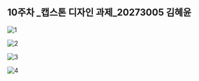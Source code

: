 ## 10주차 _캡스톤 디자인 과제_20273005 김혜윤

![1](https://user-images.githubusercontent.com/80835449/140635146-701ed064-5052-4b2f-8618-1980f7a6698b.png)


![2](https://user-images.githubusercontent.com/80835449/140635148-de39d100-1126-4a1e-aeed-c826aa29ec1c.png)


![3](https://user-images.githubusercontent.com/80835449/140635151-dd31a4fb-387a-455e-a0ac-8f952417b3a5.png)


![4](https://user-images.githubusercontent.com/80835449/140635154-9106cab1-630b-4e8a-877f-2c2f9c54ebae.png)
